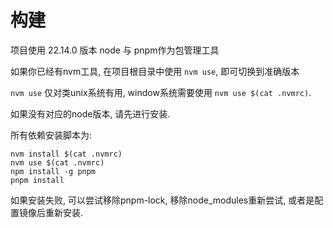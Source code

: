 # 构建
项目使用 22.14.0 版本 node 与 pnpm作为包管理工具

如果你已经有nvm工具, 在项目根目录中使用 `nvm use`, 即可切换到准确版本

`nvm use` 仅对类unix系统有用, window系统需要使用 `nvm use $(cat .nvmrc)`.

如果没有对应的node版本, 请先进行安装.

所有依赖安装脚本为:
```shell
nvm install $(cat .nvmrc)
nvm use $(cat .nvmrc)
npm install -g pnpm
pnpm install
```
如果安装失败, 可以尝试移除pnpm-lock, 移除node_modules重新尝试, 或者是配置镜像后重新安装.